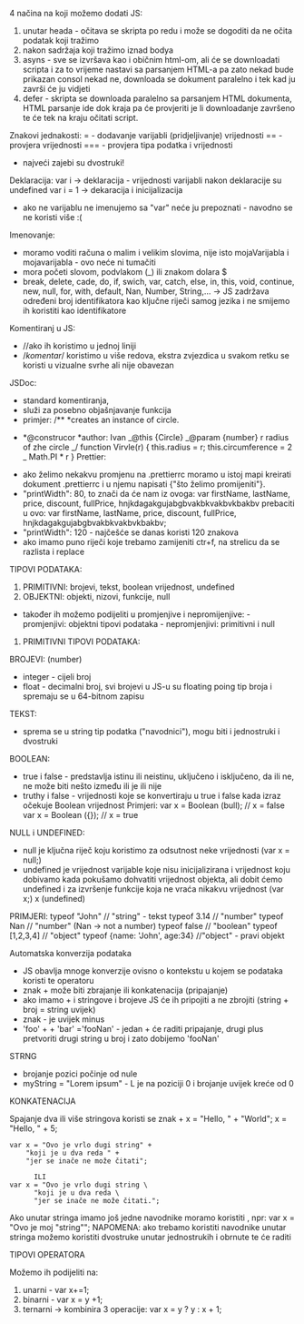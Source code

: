 4 načina na koji možemo dodati JS:

1. unutar heada - očitava se skripta po redu i može se dogoditi da ne očita podatak koji tražimo
2. nakon sadržaja koji tražimo iznad bodya
3. asyns - sve se izvršava kao i običnim html-om, ali će se downloadati scripta i za to vrijeme nastavi sa parsanjem HTML-a pa zato nekad bude prikazan consol nekad ne,
   downloada se dokument paralelno i tek kad ju završi će ju vidjeti
4. defer - skripta se downloada paralelno sa parsanjem HTML dokumenta, HTML parsanje ide dok kraja pa će provjeriti je li downloadanje završeno te će tek na kraju očitati script.

Znakovi jednakosti:
= - dodavanje varijabli (pridjeljivanje) vrijednosti
== - provjera vrijednosti
=== - provjera tipa podatka i vrijednosti

- najveći zajebi su dvostruki!

Deklaracija:
var i -> deklaracija - vrijednosti varijabli nakon deklaracije su undefined
var i = 1 -> dekaracija i inicijalizacija

- ako ne varijablu ne imenujemo sa "var" neće ju prepoznati - navodno se ne koristi više :(

Imenovanje:

- moramo voditi računa o malim i velikim slovima, nije isto mojaVarijabla i mojavarijabla - ovo neće ni tumačiti
- mora početi slovom, podvlakom (\_) ili znakom dolara $
- break, delete, cade, do, if, swich, var, catch, else, in, this, void, continue, new, null, for, with, default, Nan, Number, String,... -> JS zadržava određeni broj identifikatora kao ključne riječi samog jezika i ne smijemo ih koristiti kao identifikatore

Komentiranj u JS:

- //ako ih koristimo u jednoj liniji
- /_komentar_/ koristimo u više redova, ekstra zvjezdica u svakom retku se koristi u vizualne svrhe ali nije obavezan

JSDoc:

- standard komentiranja,
- služi za posebno objašnjavanje funkcija
- primjer:
  /\*\*
  \*creates an instance of circle.

* *@construcor
  *author: Ivan
  _@this {Circle}
  _@param {number} r radius of zhe circle
  _/
  function Virvle(r) {
  this.radius = r;
  this.circumference = 2 _ Math.PI \* r
  }
  Prettier:

- ako želimo nekakvu promjenu na .prettierrc moramo u istoj mapi kreirati dokument .prettierrc i u njemu napisati {"što želimo promijeniti"}.
- "printWidth": 80, to znači da će nam iz ovoga: var firstName, lastName, price, discount, fullPrice, hnjkdagakgujabgbvakbkvakbvkbakbv
  prebaciti u ovo:
  var firstName,
  lastName,
  price,
  discount,
  fullPrice,
  hnjkdagakgujabgbvakbkvakbvkbakbv;
- "printWidth": 120 - najčešće se danas koristi 120 znakova
- ako imamo puno riječi koje trebamo zamijeniti ctr+f, na strelicu da se razlista i replace

TIPOVI PODATAKA:

1. PRIMITIVNI: brojevi, tekst, boolean vrijednost, undefined
2. OBJEKTNI: objekti, nizovi, funkcije, null

- također ih možemo podijeliti u promjenjive i nepromijenjive: - promjenjivi: objektni tipovi podataka - nepromjenjivi: primitivni i null

1. PRIMITIVNI TIPOVI PODATAKA:

BROJEVI: (number)

- integer - cijeli broj
- float - decimalni broj, svi brojevi u JS-u su floating poing tip broja i spremaju se u 64-bitnom zapisu

TEKST:

- sprema se u string tip podatka ("navodnici"), mogu biti i jednostruki i dvostruki

BOOLEAN:

- true i false - predstavlja istinu ili neistinu, uključeno i isključeno, da ili ne, ne može biti nešto između ili je ili nije
- truthy i false - vrijednosti koje se konvertiraju u true i false kada izraz očekuje Boolean vrijednost
  Primjeri:
  var x = Boolean (bull); // x = false
  var x = Boolean ({}); // x = true

NULL i UNDEFINED:

- null je ključna riječ koju koristimo za odsutnost neke vrijednosti (var x = null;)
- undefined je vrijednost varijable koje nisu inicijalizirana i vrijednost koju dobivamo kada pokušamo dohvatiti vrijednost objekta,
  ali dobit ćemo undefined i za izvršenje funkcije koja ne vraća nikakvu vrijednost (var x;) x (undefined)

PRIMJERI:
typeof "John" // "string" - tekst
typeof 3.14 // "number"
typeof Nan // "number" (Nan -> not a number)
typeof false // "boolean"
typeof [1,2,3,4] // "object"
typeof {name: 'John', age:34} //"object" - pravi objekt

Automatska konverzija podataka

- JS obavlja mnoge konverzije ovisno o kontekstu u kojem se podataka koristi te operatoru
- znak + može biti zbrajanje ili konkatenacija (pripajanje)
- ako imamo + i stringove i brojeve JS će ih pripojiti a ne zbrojiti (string + broj = string uvijek)
- znak - je uvijek minus
- 'foo' + + 'bar' ='fooNan' - jedan + će raditi pripajanje, drugi plus pretvoriti drugi string u broj i zato dobijemo 'fooNan'

STRNG

- brojanje pozici počinje od nule
- myString = "Lorem ipsum" - L je na poziciji 0 i brojanje uvijek kreće od 0

KONKATENACIJA

Spajanje dva ili više stringova koristi se znak +
x = "Hello, " + "World";
x = "Hello, " + 5;

    var x = "Ovo je vrlo dugi string" +
        "koji je u dva reda " +
        "jer se inače ne može čitati";

          ILI
    var x = "Ovo je vrlo dugi string \
          "koji je u dva reda \
          "jer se inače ne može čitati.";

Ako unutar stringa imamo još jedne navodnike moramo koristiti \, npr: var x = "Ovo je moj \"string\"";
NAPOMENA: ako trebamo koristiti navodnike unutar stringa možemo koristiti dvostruke unutar jednostrukih i obrnute te će raditi

TIPOVI OPERATORA

Možemo ih podijeliti na:

1. unarni - var x+=1;
2. binarni - var x = y +1;
3. ternarni -> kombinira 3 operacije: var x = y ? y : x + 1;

